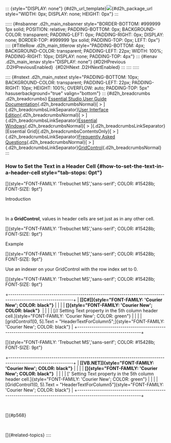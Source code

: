 ::: {style="DISPLAY: none"}
[](ms-xhelp:///?Id=d2h_url_template){#d2h_url_template}![](!package_url!){#d2h_package_url style="WIDTH: 0px; DISPLAY: none; HEIGHT: 0px"}
:::

::::: {#nsbanner .d2h_main_nsbanner style="BORDER-BOTTOM: #999999 1px solid; POSITION: relative; PADDING-BOTTOM: 0px; BACKGROUND-COLOR: transparent; PADDING-LEFT: 0px; PADDING-RIGHT: 0px; DISPLAY: none; BORDER-TOP: #999999 1px solid; PADDING-TOP: 0px; LEFT: 0px"}
:::: {#TitleRow .d2h_main_titlerow style="PADDING-BOTTOM: 4px; BACKGROUND-COLOR: transparent; PADDING-LEFT: 22px; WIDTH: 100%; PADDING-RIGHT: 10px; DISPLAY: none; PADDING-TOP: 4px"}
::: {#ienav .d2h_main_ienav style="DISPLAY: none"}
[](ms-xhelp:///?Id=9259d8cf-6578-4c54-a3b3-03bae612028c){#D2HPrevious .D2HPreviousEnabled}  [](ms-xhelp:///?Id=c32d6898-a9e3-4985-aca7-c8b4e663d517){#D2HNext .D2HNextEnabled}
:::
::::
:::::

:::: {#nstext .d2h_main_nstext style="PADDING-BOTTOM: 10px; BACKGROUND-COLOR: transparent; PADDING-LEFT: 22px; PADDING-RIGHT: 10px; HEIGHT: 100%; OVERFLOW: auto; PADDING-TOP: 5px" hasuserbackground="true" valign="bottom"}
::: {#d2h_breadcrumbs .d2h_breadcrumbs}
[Essential Studio User Guide Documentation](ms-xhelp:///?Id=12457748-09e3-4d74-a240-8e049cedf030){.d2h_breadcrumbsNormal}[ \> ]{.d2h_breadcrumbsLinkSeparator}[User Interface Edition](ms-xhelp:///?Id=c29296b7-531c-413b-a0ec-488ca1f7f669){.d2h_breadcrumbsNormal}[ \> ]{.d2h_breadcrumbsLinkSeparator}[Essential Windows](ms-xhelp:///?Id=e60759d8-47a4-4570-9d7a-16a68d63f2ea){.d2h_breadcrumbsNormal}[ \> ]{.d2h_breadcrumbsLinkSeparator}[Essential Grid]{.d2h_breadcrumbsContentsOnly}[ \> ]{.d2h_breadcrumbsLinkSeparator}[Frequently Asked Questions](ms-xhelp:///?Id=28ff22ed-2523-4bf9-8f6c-4d94f7bcabcc){.d2h_breadcrumbsNormal}[ \> ]{.d2h_breadcrumbsLinkSeparator}[GridControl](ms-xhelp:///?Id=89bf6d1f-a0f2-4d1f-add6-545cce1c52f0){.d2h_breadcrumbsNormal}
:::

### How to Set the Text in a Header Cell {#how-to-set-the-text-in-a-header-cell style="tab-stops: 0pt"}

[]{style="FONT-FAMILY: 'Trebuchet MS','sans-serif'; COLOR: #15428b; FONT-SIZE: 9pt"} 

Introduction

 

In a **GridControl**, values in header cells are set just as in any other cell.

[]{style="FONT-FAMILY: 'Trebuchet MS','sans-serif'; COLOR: #15428b; FONT-SIZE: 9pt"} 

Example

[]{style="FONT-FAMILY: 'Trebuchet MS','sans-serif'; COLOR: #15428b; FONT-SIZE: 9pt"} 

Use an indexer on your GridControl with the row index set to 0.

[]{style="FONT-FAMILY: 'Trebuchet MS','sans-serif'; COLOR: #15428b; FONT-SIZE: 9pt"} 

+-------------------------------------------------------------------------------------------------------------+
| **[\[C#\]]{style="FONT-FAMILY: 'Courier New'; COLOR: black"}**                                              |
|                                                                                                             |
| **[]{style="FONT-FAMILY: 'Courier New'; COLOR: black"}**                                                    |
|                                                                                                             |
| [// Setting Text property in the 5th column header cell.]{style="FONT-FAMILY: 'Courier New'; COLOR: green"} |
|                                                                                                             |
| [gridControl1\[0, 5\].Text = \"HeaderTextForColumn5\";]{style="FONT-FAMILY: 'Courier New'; COLOR: black"}   |
+-------------------------------------------------------------------------------------------------------------+

[]{style="FONT-FAMILY: 'Trebuchet MS','sans-serif'; COLOR: #15428b; FONT-SIZE: 9pt"} 

+-------------------------------------------------------------------------------------------------------------+
| **[\[VB.NET\]]{style="FONT-FAMILY: 'Courier New'; COLOR: black"}**                                          |
|                                                                                                             |
| **[]{style="FONT-FAMILY: 'Courier New'; COLOR: black"}**                                                    |
|                                                                                                             |
| [\' Setting Text property in the 5th column header cell.]{style="FONT-FAMILY: 'Courier New'; COLOR: green"} |
|                                                                                                             |
| [GridControl1(0, 5).Text = \"HeaderTextForColumn5\"]{style="FONT-FAMILY: 'Courier New'; COLOR: black"}      |
+-------------------------------------------------------------------------------------------------------------+

 

[]{#p568} 

 

[]{#related-topics}
::::
